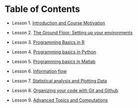 # Table of Contents


* Lesson 1. [Introduction and Course Motivation](lessons/lesson1.md)

* Lesson 2. [The Ground Floor: Setting up your environments](lessons/lesson2.md)

* Lesson 3. [Programming Basics in R](lessons/lesson3.md)

* Lesson 4. [Programming basics in Python](lessons/lesson4.md)

* Lesson 5. [Programming basics in Matlab](lessons/lesson5.md)

* Lesson 6. [Information flow](lessons/lesson6.md)

* Lesson 7. [Statistical analysis and Plotting Data](lessons/lesson7.md)

* Lesson 8. [Organizing your code with Git and Github](lessons/lesson8.md)

* Lesson 9. [Advanced Topics and Computations](lessons/lesson9.md)
